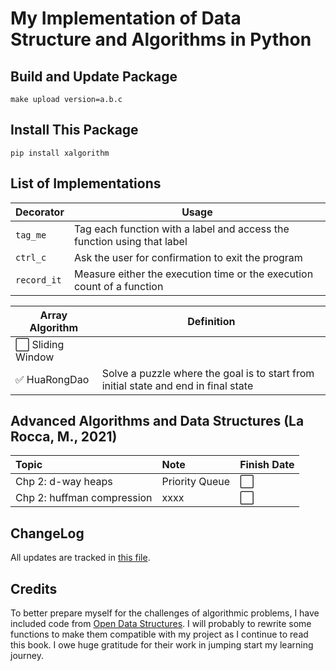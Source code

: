 My Implementation of Data Structure and Algorithms in Python
============================================================

## Build and Update Package

```
make upload version=a.b.c
```

## Install This Package

```
pip install xalgorithm
```

## List of Implementations

| Decorator   | Usage |
| ----------- | ------------------------------------------ |
| `tag_me`    | Tag each function with a label and access the function using that label |
| `ctrl_c`    | Ask the user for confirmation to exit the program |
| `record_it` | Measure either the execution time or the execution count of a function |


| Array Algorithm  | Definition |
| ----------- | ------------------------------------------ |
| :white_large_square: Sliding Window   |  |
| :white_check_mark: HuaRongDao  | Solve a puzzle where the goal is to start from initial state and end in final state |


## Advanced Algorithms and Data Structures (La Rocca, M., 2021)

| Topic  | Note | Finish Date |
| :---------------  | :----------------- | :---- |
| Chp 2: d-way heaps | Priority Queue | :white_large_square: |
| Chp 2: huffman compression | xxxx | :white_large_square: |

## ChangeLog

All updates are tracked in [this file](./CHANGELOG.md). 


## Credits


To better prepare myself for the challenges of algorithmic problems, I have included code from [Open Data Structures](https://opendatastructures.org/). I will probably to rewrite some functions to make them compatible with my project as I continue to read this book. I owe huge gratitude for their work in jumping start my learning journey.